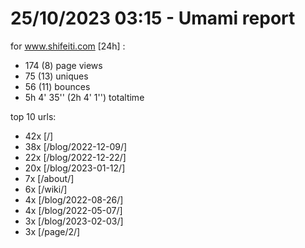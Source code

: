 # 25/10/2023 03:15 - Umami report
for www.shifeiti.com [24h] :

 - 174 (8) page views
 - 75 (13) uniques
 - 56 (11) bounces
 - 5h 4' 35'' (2h 4' 1'') totaltime


top 10 urls:
 - 42x [/]
 - 38x [/blog/2022-12-09/]
 - 22x [/blog/2022-12-22/]
 - 20x [/blog/2023-01-12/]
 - 7x [/about/]
 - 6x [/wiki/]
 - 4x [/blog/2022-08-26/]
 - 4x [/blog/2022-05-07/]
 - 3x [/blog/2023-02-03/]
 - 3x [/page/2/]


